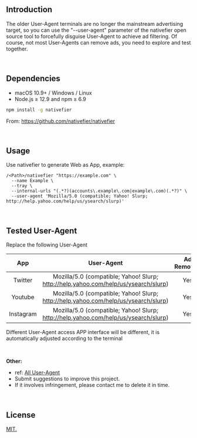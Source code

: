 ## Introduction

The older User-Agent terminals are no longer the mainstream advertising target, so you can use the "--user-agent" parameter of the nativefier open source tool to forcefully disguise User-Agent to achieve ad filtering. Of course, not most User-Agents can remove ads, you need to explore and test together.

<br>


## Dependencies

- macOS 10.9+ / Windows / Linux
- Node.js ≥ 12.9 and npm ≥ 6.9

```bash
npm install -g nativefier
```

From: https://github.com/nativefier/nativefier

<br>

## Usage

Use nativefier to generate Web as App, example:

```
/<Path>/nativefier "https://example.com" \
  --name Example \
  --tray \
  --internal-urls "(.*?)(accounts\.example\.com|example\.com)(.*?)" \
  --user-agent 'Mozilla/5.0 (compatible; Yahoo! Slurp; http://help.yahoo.com/help/us/ysearch/slurp)'
```

<br>

## Tested User-Agent

Replace the following User-Agent

|      App      |                          User-Agent                          | Ad Removed | Hide Play |
| :-----------: | :----------------------------------------------------------: | :--------: | :--------: |
|    Twitter    | Mozilla/5.0 (compatible; Yahoo! Slurp; http://help.yahoo.com/help/us/ysearch/slurp) |    Yes     | Support |
|    Youtube    | Mozilla/5.0 (compatible; Yahoo! Slurp; http://help.yahoo.com/help/us/ysearch/slurp) |    Yes     | Support |
| Instagram | Mozilla/5.0 (compatible; Yahoo! Slurp; http://help.yahoo.com/help/us/ysearch/slurp) |    Yes    | Support |

Different User-Agent access APP interface will be different, it is automatically adjusted according to the terminal

<br>

**Other:**
- ref: [All User-Agent](https://user-agents.net/)
- Submit suggestions to improve this project.
- If it involves infringement, please contact me to delete it in time.

<br>

## License

[MIT.](https://github.com/garywu520/webapps-ads-removal/blob/main/LICENSE)
